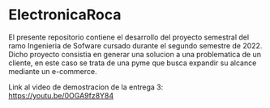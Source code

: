 # ElectronicaRoca

El presente repositorio contiene el desarrollo del proyecto semestral del ramo Ingenieria de Sofware cursado durante el segundo semestre de 2022. Dicho proyecto consistia en generar una solucion a una problematica de un cliente, en este caso se trata de una pyme que busca expandir su alcance mediante un e-commerce.

Link al video de demostracion de la entrega 3: https://youtu.be/0OGA9fz8Y84
